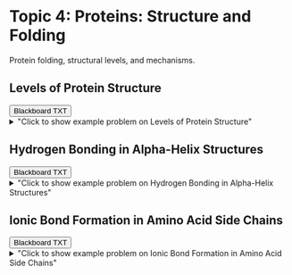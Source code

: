 # Topic 4: Proteins: Structure and Folding

Protein folding, structural levels, and mechanisms.

## Levels of Protein Structure

<div id="MC-levels_of_protein_structure-button-container" class="button-container">
<button class="md-button custom-download-button bb_text" onclick="downloadFile('bbq-MC-levels_of_protein_structure-questions.txt')" title="Download bbq-MC-levels_of_protein_structure-questions.txt" aria-label="Click to download the Blackboard TXT file (bbq-MC-levels_of_protein_structure-questions.txt)">
    <i class="fa fa-download"></i> Blackboard TXT
</button>
</div><details>
  <summary>"Click to show example problem on Levels of Protein Structure"</summary>
  {% include "biochemistry/topic04/MC-levels_of_protein_structure.html" %}

<br/></details>
## Hydrogen Bonding in Alpha-Helix Structures

<div id="alpha_helix_h-bonds-MC-button-container" class="button-container">
<button class="md-button custom-download-button bb_text" onclick="downloadFile('bbq-alpha_helix_h-bonds-MC-questions.txt')" title="Download bbq-alpha_helix_h-bonds-MC-questions.txt" aria-label="Click to download the Blackboard TXT file (bbq-alpha_helix_h-bonds-MC-questions.txt)">
    <i class="fa fa-download"></i> Blackboard TXT
</button>
</div><details>
  <summary>"Click to show example problem on Hydrogen Bonding in Alpha-Helix Structures"</summary>
  {% include "biochemistry/topic04/alpha_helix_h-bonds-MC.html" %}

<br/></details>
## Ionic Bond Formation in Amino Acid Side Chains

<div id="ionic_bond_amino_acids-button-container" class="button-container">
<button class="md-button custom-download-button bb_text" onclick="downloadFile('bbq-ionic_bond_amino_acids-questions.txt')" title="Download bbq-ionic_bond_amino_acids-questions.txt" aria-label="Click to download the Blackboard TXT file (bbq-ionic_bond_amino_acids-questions.txt)">
    <i class="fa fa-download"></i> Blackboard TXT
</button>
</div><details>
  <summary>"Click to show example problem on Ionic Bond Formation in Amino Acid Side Chains"</summary>
  {% include "biochemistry/topic04/ionic_bond_amino_acids.html" %}

<br/></details>
